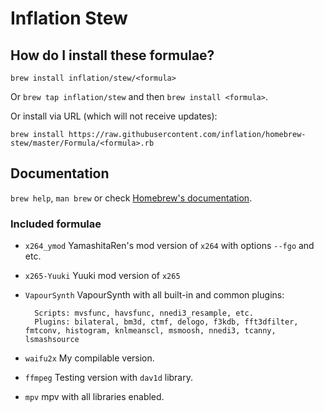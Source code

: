 # Inflation Stew

## How do I install these formulae?
`brew install inflation/stew/<formula>`

Or `brew tap inflation/stew` and then `brew install <formula>`.

Or install via URL (which will not receive updates):

```
brew install https://raw.githubusercontent.com/inflation/homebrew-stew/master/Formula/<formula>.rb
```

## Documentation
`brew help`, `man brew` or check [Homebrew's documentation](https://docs.brew.sh).

### Included formulae
- `x264_ymod` YamashitaRen's mod version of `x264` with options `--fgo` and etc.
- `x265-Yuuki` Yuuki mod version of `x265`
- `VapourSynth` VapourSynth with all built-in and common plugins:

        Scripts: mvsfunc, havsfunc, nnedi3_resample, etc.
        Plugins: bilateral, bm3d, ctmf, delogo, f3kdb, fft3dfilter, fmtconv, histogram, knlmeanscl, msmoosh, nnedi3, tcanny, lsmashsource
- `waifu2x` My compilable version.
- `ffmpeg` Testing version with `dav1d` library.
- `mpv` mpv with all libraries enabled.